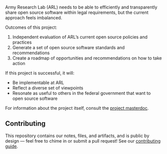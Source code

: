 Army Research Lab (ARL) needs to be able to efficiently and transparently share open source software within legal requirements, but the current approach feels imbalanced.

Outcomes of this project:

1. Independent evaluation of ARL’s current open source policies and practices
2. Generate a set of open source software standards and recommendations
3. Create a roadmap of opportunities and recommendations on how to take action

If this project is successful, it will:

- Be implementable at ARL
- Reflect a diverse set of viewpoints
- Resonate as useful to others in the federal government that want to open source software

For information about the project itself, consult the [project masterdoc](/PROJECT.md).

## Contributing 

This repository contains our notes, files, and artifacts, and is public by design — feel free to chime in or submit a pull request! See our [contributing guide](/CONTRIBUTING.md).
